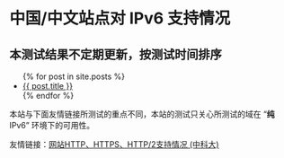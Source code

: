 ---
---

# 中国/中文站点对 IPv6 支持情况

## 本测试结果不定期更新，按测试时间排序

<ul>
  {% for post in site.posts %}
    <li>
      <a href="{{ post.url }}">{{ post.title }}</a>
    </li>
  {% endfor %}
</ul>

本站与下面友情链接所测试的重点不同，本站的测试只关心所测试的域在 “**纯** IPv6” 环境下的可用性。

<p>友情链接：<a href="https://ipv6.ustc.edu.cn/" target="_blank">网站HTTP、HTTPS、HTTP/2支持情况&nbsp;(中科大)</a></p>
